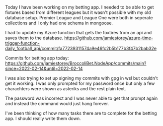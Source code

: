 Today I have been working on my betting app. I needed to be able to get fixtures based from different leagues but it wasn't possible with my old database setup.
Premier League and League One were both in seperate collections and I only had one schema in mongoose.

I had to update my Azure function that gets the foxtires from an api and saves them to the database.
https://github.com/jamiestorey/azure-time-trigger-function-daily_football_api/commit/fa77239311574a9e46fc2b5b177b3f47b2bab32e

Commits for betting app today:
https://github.com/jamiestorey/BroccoliBet.NodeApp/commits/main?since=2022-02-14&until=2022-02-14

I was also trying to set up signing my commits with gpg in wsl but couldn't get it working.
I was only prompted for my password once but only a few charachters were shown as asteriks and the rest plain text.

The password was incorrect and I was never able to get that prompt again and instead the command would just hang forever.

I've been thinking of how many tasks there are to complete for the betting app. I should really write them down.
